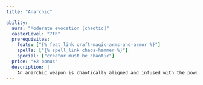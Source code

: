 ```yaml
---
title: "Anarchic"

ability:
  aura: "Moderate evocation [chaotic]"
  casterLevel: "7th"
  prerequisites:
    feats: ["{% feat_link craft-magic-arms-and-armor %}"]
    spells: ["{% spell_link chaos-hammer %}"]
    special: ["creator must be chaotic"]
  price: "+2 bonus"
  description: |
    An anarchic weapon is chaotically aligned and infused with the power of chaos. It makes the weapon chaos-aligned and thus bypasses the corresponding damage reduction. It deals an extra {% die_roll 2 6 0 %} points of damage against all of lawful alignment. It bestows one negative level on any lawful creature attempting to wield it. The negative level remains as long as the weapon is in hand and disappears when the weapon is no longer wielded. This negative level never results in actual level loss, but it cannot be overcome in any way (including {% spell_link restoration %} spells) while the weapon is wielded. Bows, crossbows, and slings so crafted bestow the chaotic power upon their ammunition.
---
```

